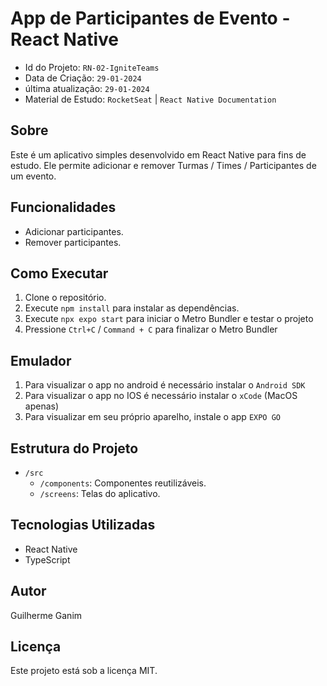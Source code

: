 # App de Participantes de Evento - React Native 
- Id do Projeto: `RN-02-IgniteTeams`
- Data de Criação: `29-01-2024`
- última atualização: `29-01-2024`
- Material de Estudo: `RocketSeat` |  `React Native Documentation` 

## Sobre
Este é um aplicativo simples desenvolvido em React Native para fins de estudo. Ele permite adicionar e remover Turmas / Times / Participantes de um evento.

## Funcionalidades
- Adicionar participantes.
- Remover participantes.

## Como Executar
1. Clone o repositório.
2. Execute `npm install` para instalar as dependências.
3. Execute `npx expo start` para iniciar o Metro Bundler e testar o projeto
4. Pressione `Ctrl+C` / `Command + C` para finalizar o Metro Bundler

## Emulador
1. Para visualizar o app no android é necessário instalar o `Android SDK`
2. Para visualizar o app no IOS é necessário instalar o `xCode` (MacOS apenas)
3. Para visualizar em seu próprio aparelho, instale o app `EXPO GO`

## Estrutura do Projeto
- `/src`
  - `/components`: Componentes reutilizáveis.
  - `/screens`: Telas do aplicativo.

## Tecnologias Utilizadas
- React Native
- TypeScript

## Autor
Guilherme Ganim

## Licença
Este projeto está sob a licença MIT.
